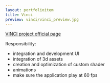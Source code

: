 ```yaml
---
layout: portfolioitem
title: Vinci
preview: vinci/vinci_preview.jpg
---
```


<!--more-->

[VINCI project official page](http://www.holoforge.io/work/vinci-autoroutes)

Responsibility:

- integration and development UI
- integration of 3d assets
- creation and optimization of custom shader
- animations
- make sure the application play at 60 fps 
